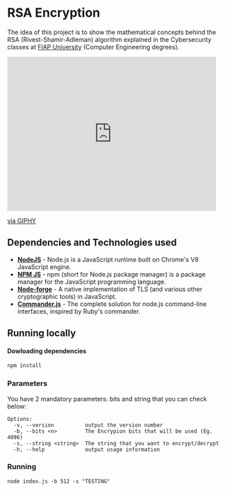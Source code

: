 # RSA Encryption
The idea of this project is to show the mathematical concepts behind the RSA (Rivest-Shamir-Adleman) algorithm explained in the Cybersecurity classes at [FIAP  University](https://www.fiap.com.br/) (Computer Engineering degrees).

<iframe src="https://giphy.com/embed/A06UFEx8jxEwU" width="480" height="354" frameBorder="0" class="giphy-embed" allowFullScreen></iframe><p><a href="https://giphy.com/gifs/code-matrix-wallpaper-A06UFEx8jxEwU">via GIPHY</a></p>

## Dependencies and Technologies used

- __[NodeJS](https://nodejs.org/en/)__ - Node.js is a JavaScript runtime built on Chrome's V8 JavaScript engine.
- __[NPM JS](https://www.npmjs.com/)__ - npm (short for Node.js package manager) is a package manager for the JavaScript programming language.
- __[Node-forge](https://www.npmjs.com/package/node-forge)__ - A native implementation of TLS (and various other cryptographic tools) in JavaScript.
- __[Commander.js](https://www.npmjs.com/package/commander)__ - The complete solution for node.js command-line interfaces, inspired by Ruby's commander.

## Running locally

#### Dowloading dependencies
```bash
npm install
```

### Parameters
You have 2 mandatory parameters: bits and string that you can check below:
```
Options:
  -v, --version          output the version number
  -b, --bits <n>         The Encrypion bits that will be used (Eg. 4096)
  -s, --string <string>  The string that you want to encrypt/decrypt
  -h, --help             output usage information
```

### Running
`
node index.js -b 512 -s "TESTING"
`
